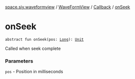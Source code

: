 [space.siy.waveformview](../../index.md) / [WaveFormView](../index.md) / [Callback](index.md) / [onSeek](./on-seek.md)

# onSeek

`abstract fun onSeek(pos: `[`Long`](https://kotlinlang.org/api/latest/jvm/stdlib/kotlin/-long/index.html)`): `[`Unit`](https://kotlinlang.org/api/latest/jvm/stdlib/kotlin/-unit/index.html)

Called when seek complete

### Parameters

`pos` - Position in milliseconds